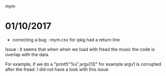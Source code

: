 mym

# 01/10/2017

* correcting a bug : mym.csv for ipkg had a return line


Issue : it seems that when when we load with fread the music the code is overlap with the data. 

For example, if we do a "printf("%s",argv[1])"  for example argv1 is corrupted after the fread. I did not have a look with this issue